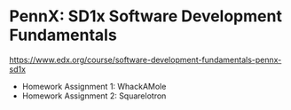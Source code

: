 # PennX: SD1x Software Development Fundamentals
https://www.edx.org/course/software-development-fundamentals-pennx-sd1x
* Homework Assignment 1: WhackAMole
* Homework Assignment 2: Squarelotron

